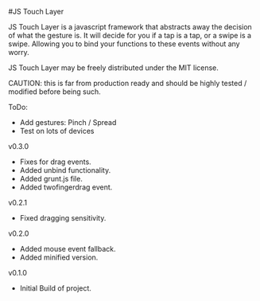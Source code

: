 #JS Touch Layer

JS Touch Layer is a javascript framework that abstracts away the decision of what the gesture is. It will decide for you if a tap is a tap, or a swipe is a swipe. Allowing you to bind your functions to these events without any worry.

JS Touch Layer may be freely distributed under the MIT license.

CAUTION: this is far from production ready and should be highly tested / modified before being such.

ToDo:

- Add gestures: Pinch / Spread
- Test on lots of devices

v0.3.0

- Fixes for drag events.
- Added unbind functionality.
- Added grunt.js file.
- Added twofingerdrag event.

v0.2.1

- Fixed dragging sensitivity.

v0.2.0

- Added mouse event fallback.
- Added minified version.

v0.1.0

- Initial Build of project.
